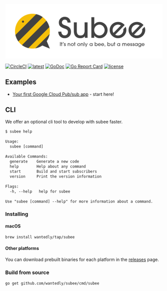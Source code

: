 ![subee](docs/subee.png)

[![CircleCI](https://circleci.com/gh/wantedly/subee/tree/master.svg?style=svg)](https://circleci.com/gh/wantedly/subee/tree/master)
[![latest](https://img.shields.io/github/release/wantedly/subee.svg)](https://github.com/wantedly/subee/releases/latest)
[![GoDoc](https://godoc.org/github.com/wantedly/subee?status.svg)](https://godoc.org/github.com/wantedly/subee)
[![Go Report Card](https://goreportcard.com/badge/github.com/wantedly/subee)](https://goreportcard.com/report/github.com/wantedly/subee)
[![license](https://img.shields.io/github/license/wantedly/subee.svg)](./LICENSE)

## Examples

- [Your first Google Cloud Pub/sub app](_examples/your-first-cloudpubsub-app/) - start here!

## CLI

We offer an optional cli tool to develop with subee faster.

```
$ subee help

Usage:
  subee [command]

Available Commands:
  generate    Generate a new code
  help        Help about any command
  start       Build and start subscribers
  version     Print the version information

Flags:
  -h, --help   help for subee

Use "subee [command] --help" for more information about a command.
```

### Installing

#### macOS

```
brew install wantedly/tap/subee
```

#### Other platforms

You can download prebuilt binaries for each platform in the [releases](https://github.com/wantedly/subee/releases) page.

### Build from source

```
go get github.com/wantedly/subee/cmd/subee
```
